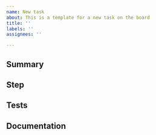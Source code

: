 ```yaml
---
name: New task
about: This is a template for a new task on the board
title: ''
labels: ''
assignees: ''

---
```

<!-- REMEMBER: Add this issue to the `agile-poker backlog` project! -->

## Summary
<!-- What needs to be done? -->

## Step
<!-- What changes need to be made and where? This may not always be known specifically, but the task should include as much detail as possible.. -->

## Tests
<!-- What test cases need to be written? -->

## Documentation
<!-- Is there any documentation that needs to be created or updated? -->
